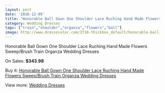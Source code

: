 ```yaml
---
layout: post
date: '2016-12-09'
title: "Honorable Ball Gown One Shoulder Lace Ruching Hand Made Flowers Sweep/Brush Train Organza Wedding Dresses"
category: Wedding Dresses
tags: ["train","shoulder","organza","flowers","ball"]
image: http://www.dressesular.com/3716-thickbox_default/honorable-ball-gown-one-shoulder-lace-ruching-hand-made-flowers-sweep-brush-train-organza-wedding-dresses.jpg
---
```

Honorable Ball Gown One Shoulder Lace Ruching Hand Made Flowers Sweep/Brush Train Organza Wedding Dresses

On Sales: **$343.98**
<a href="https://www.dressesular.com/wedding-dresses/1419-honorable-ball-gown-one-shoulder-lace-ruching-hand-made-flowers-sweep-brush-train-organza-wedding-dresses.html"><amp-img layout="responsive" width="600" height="600" src="//www.dressesular.com/3716-thickbox_default/honorable-ball-gown-one-shoulder-lace-ruching-hand-made-flowers-sweep-brush-train-organza-wedding-dresses.jpg" alt="Honorable Ball Gown One Shoulder Lace Ruching Hand Made Flowers Sweep/Brush Train Organza Wedding Dresses 0" /></a>

Buy it: [Honorable Ball Gown One Shoulder Lace Ruching Hand Made Flowers Sweep/Brush Train Organza Wedding Dresses](https://www.dressesular.com/wedding-dresses/1419-honorable-ball-gown-one-shoulder-lace-ruching-hand-made-flowers-sweep-brush-train-organza-wedding-dresses.html "Honorable Ball Gown One Shoulder Lace Ruching Hand Made Flowers Sweep/Brush Train Organza Wedding Dresses")

View more: [Wedding Dresses](https://www.dressesular.com/3-wedding-dresses "Wedding Dresses")